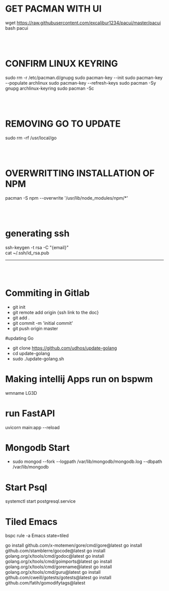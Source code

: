 # GET PACMAN WITH UI
wget https://raw.githubusercontent.com/excalibur1234/pacui/master/pacui
bash pacui

<br>
<br>

# CONFIRM LINUX KEYRING
sudo rm -r /etc/pacman.d/gnupg
sudo pacman-key --init
sudo pacman-key --populate archlinux 
sudo pacman-key --refresh-keys
sudo pacman -Sy gnupg archlinux-keyring 
sudo pacman -Sc

<br>
<br>

# REMOVING GO TO UPDATE
sudo rm -rf /usr/local/go

<br>
<br>

# OVERWRITTING INSTALLATION OF NPM
pacman -S npm --overwrite '/usr/lib/node_modules/npm/*'

<br>
<br>

# generating ssh
ssh-keygen -t rsa -C "{email}"
<br>
cat ~/.ssh/id_rsa.pub 
<hr />

<br>
<br>

# Commiting in Gitlab

- git init
- git remote add origin {ssh link to the doc}
- git add .
- git commit -m 'initial commit'
- git push origin master

#updating Go

- git clone https://github.com/udhos/update-golang
- cd update-golang
- sudo ./update-golang.sh


# Making intellij Apps run on bspwm

wmname LG3D

# run FastAPI
uvicorn main:app --reload 

# Mongodb Start
- sudo mongod --fork --logpath /var/lib/mongodb/mongodb.log --dbpath /var/lib/mongodb

# Start Psql
systemctl start postgresql.service 

# Tiled Emacs
bspc rule -a Emacs state=tiled

go install github.com/x-motemen/gore/cmd/gore@latest
go install github.com/stamblerre/gocode@latest
go install golang.org/x/tools/cmd/godoc@latest
go install golang.org/x/tools/cmd/goimports@latest
go install golang.org/x/tools/cmd/gorename@latest
go install golang.org/x/tools/cmd/guru@latest
go install github.com/cweill/gotests/gotests@latest
go install github.com/fatih/gomodifytags@latest
